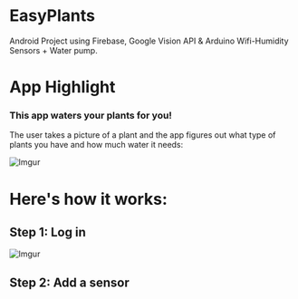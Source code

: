 # EasyPlants
Android Project using Firebase, Google Vision API & Arduino Wifi-Humidity Sensors + Water pump.

# App Highlight
### This app waters your plants for you!

The user takes a picture of a plant and the app figures out what type of plants you have and how much water it needs:

![Imgur](https://i.imgur.com/KblHKoP.gif)

# Here's how it works: 
## Step 1: Log in 

![Imgur](https://i.imgur.com/nh0wp2t.gif)


## Step 2: Add a sensor
